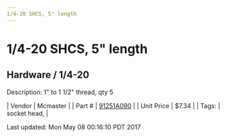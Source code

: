 ```yaml
---
1/4-20 SHCS, 5" length
---
```

# 1/4-20 SHCS, 5" length
## Hardware / 1/4-20
Description: 	1" to 1 1/2" thread, qty 5 

| Vendor | Mcmaster | 
| Part # | [91251A090](https://www.mcmaster.com/#91251A090) | 
| Unit Price | $7.34 | 
| Tags: | socket head,  | 

Last updated: Mon May 08 00:16:10 PDT 2017